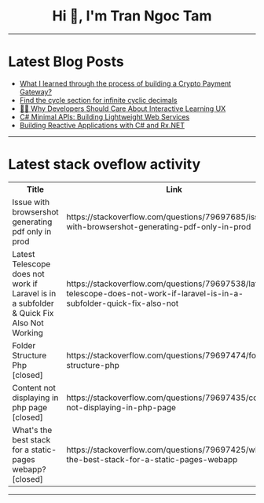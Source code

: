 <h1 align="center">Hi 👋, I'm Tran Ngoc Tam</h1>

---

# Latest Blog Posts 
<!-- BLOG-POST-LIST:START -->
- [What I learned through the process of building a Crypto Payment Gateway?](https://dev.to/edwinjose2401/what-i-learned-through-the-process-of-building-a-crypto-payment-gateway-57bi)
- [Find the cycle section for infinite cyclic decimals](https://dev.to/esproc_spl/find-the-cycle-section-for-infinite-cyclic-decimals-1app)
- [👨‍💻 Why Developers Should Care About Interactive Learning UX](https://dev.to/buildvr/why-developers-should-care-about-interactive-learning-ux-2ffa)
- [C# Minimal APIs: Building Lightweight Web Services](https://dev.to/chakewitz/c-minimal-apis-building-lightweight-web-services-36ii)
- [Building Reactive Applications with C# and Rx.NET](https://dev.to/chakewitz/building-reactive-applications-with-c-and-rxnet-4lom)
<!-- BLOG-POST-LIST:END -->

---

# Latest stack oveflow activity
<table>
  <tr><th>Title</th><th>Link</th></tr>
  <!-- STACKOVERFLOW:START --><tr><td>Issue with browsershot generating pdf only in prod</td><td>https://stackoverflow.com/questions/79697685/issue-with-browsershot-generating-pdf-only-in-prod</td></tr><tr><td>Latest Telescope does not work if Laravel is in a subfolder &amp; Quick Fix Also Not Working</td><td>https://stackoverflow.com/questions/79697538/latest-telescope-does-not-work-if-laravel-is-in-a-subfolder-quick-fix-also-not</td></tr><tr><td>Folder Structure Php [closed]</td><td>https://stackoverflow.com/questions/79697474/folder-structure-php</td></tr><tr><td>Content not displaying in php page [closed]</td><td>https://stackoverflow.com/questions/79697435/content-not-displaying-in-php-page</td></tr><tr><td>What&#39;s the best stack for a static-pages webapp? [closed]</td><td>https://stackoverflow.com/questions/79697425/whats-the-best-stack-for-a-static-pages-webapp</td></tr><!-- STACKOVERFLOW:END -->
</table>

---


